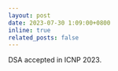 ```yaml
---
layout: post
date: 2023-07-30 1:09:00+0800
inline: true
related_posts: false
---
```

DSA accepted in ICNP 2023.
